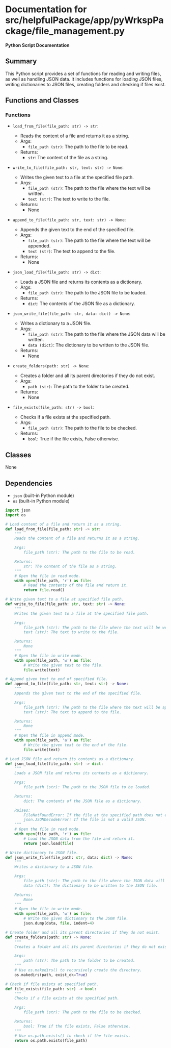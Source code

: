 # Documentation for src/helpfulPackage/app/pyWrkspPackage/file_management.py

**Python Script Documentation**

**Summary**
------------

This Python script provides a set of functions for reading and writing files, as well as handling JSON data. It includes functions for loading JSON files, writing dictionaries to JSON files, creating folders and checking if files exist.

**Functions and Classes**
-------------------------

### Functions

*   `load_from_file(file_path: str) -> str`:
    *   Reads the content of a file and returns it as a string.
    *   Args:
        *   `file_path (str)`: The path to the file to be read.
    *   Returns:
        *   `str`: The content of the file as a string.

*   `write_to_file(file_path: str, text: str) -> None`:
    *   Writes the given text to a file at the specified file path.
    *   Args:
        *   `file_path (str)`: The path to the file where the text will be written.
        *   `text (str)`: The text to write to the file.
    *   Returns:
        *   None

*   `append_to_file(file_path: str, text: str) -> None`:
    *   Appends the given text to the end of the specified file.
    *   Args:
        *   `file_path (str)`: The path to the file where the text will be appended.
        *   `text (str)`: The text to append to the file.
    *   Returns:
        *   None

*   `json_load_file(file_path: str) -> dict`:
    *   Loads a JSON file and returns its contents as a dictionary.
    *   Args:
        *   `file_path (str)`: The path to the JSON file to be loaded.
    *   Returns:
        *   `dict`: The contents of the JSON file as a dictionary.

*   `json_write_file(file_path: str, data: dict) -> None`:
    *   Writes a dictionary to a JSON file.
    *   Args:
        *   `file_path (str)`: The path to the file where the JSON data will be written.
        *   `data (dict)`: The dictionary to be written to the JSON file.
    *   Returns:
        *   None

*   `create_folders(path: str) -> None`:
    *   Creates a folder and all its parent directories if they do not exist.
    *   Args:
        *   `path (str)`: The path to the folder to be created.
    *   Returns:
        *   None

*   `file_exists(file_path: str) -> bool`:
    *   Checks if a file exists at the specified path.
    *   Args:
        *   `file_path (str)`: The path to the file to be checked.
    *   Returns:
        *   `bool`: True if the file exists, False otherwise.

**Classes**
------------

None

**Dependencies**
-----------------

*   `json` (built-in Python module)
*   `os` (built-in Python module)

```python
import json
import os

# Load content of a file and return it as a string.
def load_from_file(file_path: str) -> str:
    """
    Reads the content of a file and returns it as a string.

    Args:
        file_path (str): The path to the file to be read.

    Returns:
        str: The content of the file as a string.
    """
    # Open the file in read mode.
    with open(file_path, 'r') as file:
        # Read the contents of the file and return it.
        return file.read()

# Write given text to a file at specified file path.
def write_to_file(file_path: str, text: str) -> None:
    """
    Writes the given text to a file at the specified file path.

    Args:
        file_path (str): The path to the file where the text will be written.
        text (str): The text to write to the file.

    Returns:
        None
    """
    # Open the file in write mode.
    with open(file_path, 'w') as file:
        # Write the given text to the file.
        file.write(text)

# Append given text to end of specified file.
def append_to_file(file_path: str, text: str) -> None:
    """
    Appends the given text to the end of the specified file.

    Args:
        file_path (str): The path to the file where the text will be appended.
        text (str): The text to append to the file.

    Returns:
        None
    """
    # Open the file in append mode.
    with open(file_path, 'a') as file:
        # Write the given text to the end of the file.
        file.write(text)

# Load JSON file and return its contents as a dictionary.
def json_load_file(file_path: str) -> dict:
    """
    Loads a JSON file and returns its contents as a dictionary.

    Args:
        file_path (str): The path to the JSON file to be loaded.

    Returns:
        dict: The contents of the JSON file as a dictionary.

    Raises:
        FileNotFoundError: If the file at the specified path does not exist.
        json.JSONDecodeError: If the file is not a valid JSON.
    """
    # Open the file in read mode.
    with open(file_path, 'r') as file:
        # Load the JSON data from the file and return it.
        return json.load(file)

# Write dictionary to JSON file.
def json_write_file(file_path: str, data: dict) -> None:
    """
    Writes a dictionary to a JSON file.

    Args:
        file_path (str): The path to the file where the JSON data will be written.
        data (dict): The dictionary to be written to the JSON file.

    Returns:
        None
    """
    # Open the file in write mode.
    with open(file_path, 'w') as file:
        # Write the given dictionary to the JSON file.
        json.dump(data, file, indent=4)

# Create folder and all its parent directories if they do not exist.
def create_folders(path: str) -> None:
    """
    Creates a folder and all its parent directories if they do not exist.

    Args:
        path (str): The path to the folder to be created.
    """
    # Use os.makedirs() to recursively create the directory.
    os.makedirs(path, exist_ok=True)

# Check if file exists at specified path.
def file_exists(file_path: str) -> bool:
    """
    Checks if a file exists at the specified path.

    Args:
        file_path (str): The path to the file to be checked.

    Returns:
        bool: True if the file exists, False otherwise.
    """
    # Use os.path.exists() to check if the file exists.
    return os.path.exists(file_path)
```